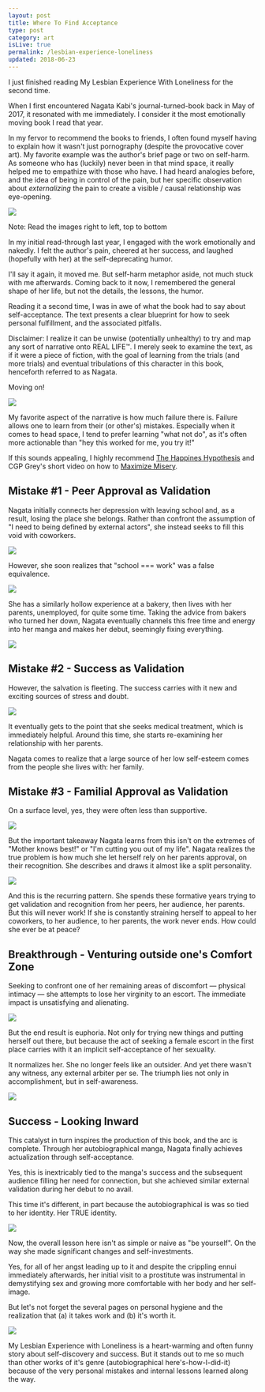```yaml
---
layout: post
title: Where To Find Acceptance
type: post
category: art
isLive: true
permalink: /lesbian-experience-loneliness
updated: 2018-06-23
---
```


I just finished reading My Lesbian Experience With Loneliness for the second time.

When I first encountered Nagata Kabi's journal-turned-book back in May of 2017, it resonated with me immediately. I consider it the most emotionally moving book I read that year.

In my fervor to recommend the books to friends, I often found myself having to explain how it wasn't just pornography (despite the provocative cover art). My favorite example was the author's brief page or two on self-harm. As someone who has (luckily) never been in that mind space, it really helped me to empathize with those who have. I had heard analogies before, and the idea of being in control of the pain, but her specific observation about *externalizing* the pain to create a visible / causal relationship was eye-opening.

![](images/lesbian-experience-loneliness/p013.png)
<div class="img-comment">Note: Read the images right to left, top to bottom</div>

In my initial read-through last year, I engaged with the work emotionally and nakedly. I felt the author's pain, cheered at her success, and laughed (hopefully with her) at the self-deprecating humor.

I'll say it again, it moved me. But self-harm metaphor aside, not much stuck with me afterwards. Coming back to it now, I remembered the general shape of her life, but not the details, the lessons, the humor.

Reading it a second time, I was in awe of what the book had to say about self-acceptance. The text presents a clear blueprint for how to seek personal fulfillment, and the associated pitfalls.

Disclaimer: I realize it can be unwise (potentially unhealthy) to try and map any sort of narrative onto REAL LIFE™️. I merely seek to examine the text, as if it were a piece of fiction, with the goal of learning from the trials (and more trials) and eventual tribulations of this character in this book, henceforth referred to as Nagata.

Moving on!

![](images/lesbian-experience-loneliness/p022.png)

My favorite aspect of the narrative is how much failure there is. Failure allows one to learn from their (or other's) mistakes. Especially when it comes to head space, I tend to prefer learning "what not do", as it's often more actionable than "hey this worked for me, you try it!"

If this sounds appealing, I highly recommend [The Happines Hypothesis](http://www.happinesshypothesis.com/) and CGP Grey's short video on how to [Maximize Misery](https://www.youtube.com/watch?v=LO1mTELoj6o).

## Mistake #1 - Peer Approval as Validation

Nagata initially connects her depression with leaving school and, as a result, losing the place she belongs. Rather than confront the assumption of "I need to being defined by external actors", she instead seeks to fill this void with coworkers.

![](images/lesbian-experience-loneliness/p009.png)

However, she soon realizes that "school === work" was a false equivalence.

![](images/lesbian-experience-loneliness/p011.png)

She has a similarly hollow experience at a bakery, then lives with her parents, unemployed, for quite some time. Taking the advice from bakers who turned her down, Nagata eventually channels this free time and energy into her manga and makes her debut, seemingly fixing everything.

![](images/lesbian-experience-loneliness/p041.png)

## Mistake #2 - Success as Validation

However, the salvation is fleeting. The success carries with it new and exciting sources of stress and doubt.

![](images/lesbian-experience-loneliness/p042.png)

It eventually gets to the point that she seeks medical treatment, which is immediately helpful. Around this time, she starts re-examining her relationship with her parents.

Nagata comes to realize that a large source of her low self-esteem comes from the people she lives with: her family.

## Mistake #3 - Familial Approval as Validation

On a surface level, yes, they were often less than supportive.

![](images/lesbian-experience-loneliness/p038.png)

But the important takeaway Nagata learns from this isn't on the extremes of "Mother knows best!" or "I'm cutting you out of my life". Nagata realizes the true problem is how much she let herself rely on her parents approval, on their recognition. She describes and draws it almost like a split personality.

![](images/lesbian-experience-loneliness/p056.png)

And this is the recurring pattern. She spends these formative years trying to get validation and recognition from her peers, her audience, her parents. But this will never work! If she is constantly straining herself to appeal to her coworkers, to her audience, to her parents, the work never ends. How could she ever be at peace?

## Breakthrough - Venturing outside one's Comfort Zone

Seeking to confront one of her remaining areas of discomfort — physical intimacy — she attempts to lose her virginity to an escort. The immediate impact is unsatisfying and alienating.

![](images/lesbian-experience-loneliness/p111-112.png)

But the end result is euphoria. Not only for trying new things and putting herself out there, but because the act of seeking a female escort in the first place carries with it an implicit self-acceptance of her sexuality.

It normalizes her. She no longer feels like an outsider. And yet there wasn't any witness, any external arbiter per se. The triumph lies not only in accomplishment, but in self-awareness.

![](images/lesbian-experience-loneliness/p114.png)

## Success - Looking Inward

This catalyst in turn inspires the production of this book, and the arc is complete. Through her autobiographical manga, Nagata finally achieves actualization through self-acceptance.

Yes, this is inextricably tied to the manga's success and the subsequent audience filling her need for connection, but she achieved similar external validation during her debut to no avail.

This time it's different, in part because the autobiographical is was so tied to her identity. Her TRUE identity.

![](images/lesbian-experience-loneliness/p123.png)

Now, the overall lesson here isn't as simple or naive as "be yourself". On the way she made significant changes and self-investments.

Yes, for all of her angst leading up to it and despite the crippling ennui immediately afterwards, her initial visit to a prostitute was instrumental in demystifying sex and growing more comfortable with her body and her self-image.

But let's not forget the several pages on personal hygiene and the realization that (a) it takes work and (b) it's worth it.

![](images/lesbian-experience-loneliness/p067.png)

My Lesbian Experience with Loneliness is a heart-warming and often funny story about self-discovery and success. But it stands out to me so much than other works of it's genre (autobiographical here's-how-I-did-it) because of the very personal mistakes and internal lessons learned along the way.
